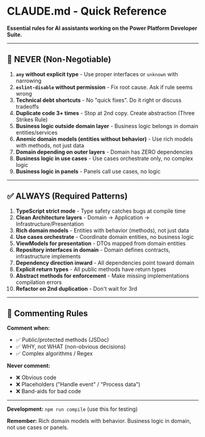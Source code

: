 # CLAUDE.md - Quick Reference

**Essential rules for AI assistants working on the Power Platform Developer Suite.**

---

## 🚫 NEVER (Non-Negotiable)

1. **`any` without explicit type** - Use proper interfaces or `unknown` with narrowing
2. **`eslint-disable` without permission** - Fix root cause. Ask if rule seems wrong
3. **Technical debt shortcuts** - No "quick fixes". Do it right or discuss tradeoffs
4. **Duplicate code 3+ times** - Stop at 2nd copy. Create abstraction (Three Strikes Rule)
5. **Business logic outside domain layer** - Business logic belongs in domain entities/services
6. **Anemic domain models (entities without behavior)** - Use rich models with methods, not just data
7. **Domain depending on outer layers** - Domain has ZERO dependencies
8. **Business logic in use cases** - Use cases orchestrate only, no complex logic
9. **Business logic in panels** - Panels call use cases, no logic

---

## ✅ ALWAYS (Required Patterns)

1. **TypeScript strict mode** - Type safety catches bugs at compile time
2. **Clean Architecture layers** - Domain → Application → Infrastructure/Presentation
3. **Rich domain models** - Entities with behavior (methods), not just data
4. **Use cases orchestrate** - Coordinate domain entities, no business logic
5. **ViewModels for presentation** - DTOs mapped from domain entities
6. **Repository interfaces in domain** - Domain defines contracts, infrastructure implements
7. **Dependency direction inward** - All dependencies point toward domain
8. **Explicit return types** - All public methods have return types
9. **Abstract methods for enforcement** - Make missing implementations compilation errors
10. **Refactor on 2nd duplication** - Don't wait for 3rd

---

## 💬 Commenting Rules

**Comment when:**
- ✅ Public/protected methods (JSDoc)
- ✅ WHY, not WHAT (non-obvious decisions)
- ✅ Complex algorithms / Regex

**Never comment:**
- ❌ Obvious code
- ❌ Placeholders ("Handle event" / "Process data")
- ❌ Band-aids for bad code

---

**Development:** `npm run compile` (use this for testing)

**Remember:** Rich domain models with behavior. Business logic in domain, not use cases or panels.

